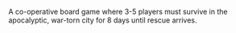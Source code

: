A co-operative board game where 3-5 players must survive in the
apocalyptic, war-torn city for 8 days until rescue arrives.
